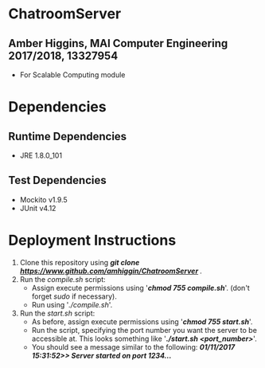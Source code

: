 # ChatroomServer
## Amber Higgins, MAI Computer Engineering 2017/2018, 13327954
* For Scalable Computing module

# Dependencies

## Runtime Dependencies
* JRE 1.8.0_101

## Test Dependencies ##
* Mockito v1.9.5
* JUnit v4.12

# Deployment Instructions
1. Clone this repository using <i><b> git clone https://www.github.com/amhiggin/ChatroomServer </b></i>.
2. Run the <i>compile.sh</i> script:
    * Assign execute permissions using '<i><b>chmod 755 compile.sh</i></b>'. (don't forget <i>sudo</i> if necessary).
    * Run using '<i>./compile.sh</i>'. 
3. Run the <i>start.sh</i> script:
    * As before, assign execute permissions using '<b><i>chmod 755 start.sh</b></i>'.
    * Run the script, specifying the port number you want the server to be accessible at. This looks something like
     '<i><b>./start.sh <port_number></i></b>'.
    * You should see a message similar to the following:
  <b><i> 01/11/2017 15:31:52>> Server started on port 1234...</i></b>
